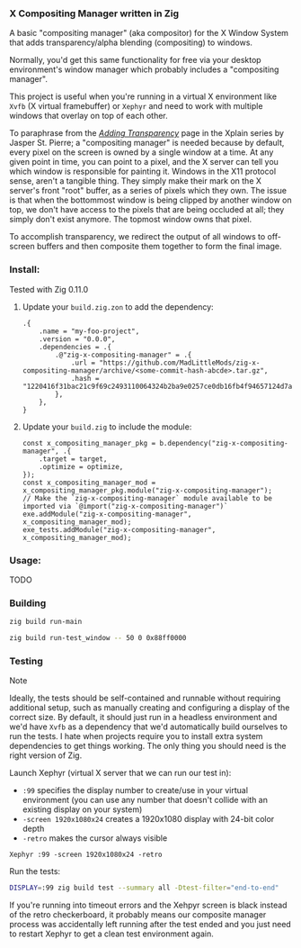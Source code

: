### X Compositing Manager written in Zig

A basic "compositing manager" (aka compositor) for the X Window System that adds transparency/alpha
blending (compositing) to windows.

Normally, you'd get this same functionality for free via your desktop environment's
window manager which probably includes a "compositing manager".

This project is useful when you're running in a virtual X environment like `Xvfb` (X
virtual framebuffer) or `Xephyr` and need to work with multiple windows that overlay on
top of each other.

To paraphrase from the [*Adding
Transparency*](https://magcius.github.io/xplain/article/composite.html) page in the
Xplain series by Jasper St. Pierre; a "compositing manager" is needed because by
default, every pixel on the screen is owned by a single window at a time. At any given
point in time, you can point to a pixel, and the X server can tell you which window is
responsible for painting it. Windows in the X11 protocol sense, aren't a tangible thing.
They simply make their mark on the X server's front "root" buffer, as a series of pixels
which they own. The issue is that when the bottommost window is being clipped by another
window on top, we don't have access to the pixels that are being occluded at all; they
simply don't exist anymore. The topmost window owns that pixel.

To accomplish transparency, we redirect the output of all windows to off-screen buffers
and then composite them together to form the final image.

### Install:

Tested with Zig 0.11.0

 1. Update your `build.zig.zon` to add the dependency:
    ```zig
    .{
        .name = "my-foo-project",
        .version = "0.0.0",
        .dependencies = .{
            .@"zig-x-compositing-manager" = .{
                .url = "https://github.com/MadLittleMods/zig-x-compositing-manager/archive/<some-commit-hash-abcde>.tar.gz",
                .hash = "1220416f31bac21c9f69c2493110064324b2ba9e0257ce0db16fb4f94657124d7abc",
            },
        },
    }
    ```
 1. Update your `build.zig` to include the module:
    ```zig
    const x_compositing_manager_pkg = b.dependency("zig-x-compositing-manager", .{
        .target = target,
        .optimize = optimize,
    });
    const x_compositing_manager_mod = x_compositing_manager_pkg.module("zig-x-compositing-manager");
    // Make the `zig-x-compositing-manager` module available to be imported via `@import("zig-x-compositing-manager")`
    exe.addModule("zig-x-compositing-manager", x_compositing_manager_mod);
    exe_tests.addModule("zig-x-compositing-manager", x_compositing_manager_mod);
    ```

### Usage:

TODO


### Building

```sh
zig build run-main
```

```sh
zig build run-test_window -- 50 0 0x88ff0000
```


### Testing

> [!NOTE]
>
> Ideally, the tests should be self-contained and runnable without requiring additional
> setup, such as manually creating and configuring a display of the correct size. By
> default, it should just run in a headless environment and we'd have `Xvfb` as a
> dependency that we'd automatically build ourselves to run the tests. I hate when
> projects require you to install extra system dependencies to get things working. The
> only thing you should need is the right version of Zig.

Launch Xephyr (virtual X server that we can run our test in):

 - `:99` specifies the display number to create/use in your virtual environment (you can use
   any number that doesn't collide with an existing display on your system)
 - `-screen 1920x1080x24` creates a 1920x1080 display with 24-bit color depth
 - `-retro` makes the cursor always visible

```
Xephyr :99 -screen 1920x1080x24 -retro
```

Run the tests:

```sh
DISPLAY=:99 zig build test --summary all -Dtest-filter="end-to-end"
```

If you're running into timeout errors and the Xehpyr screen is black instead of the
retro checkerboard, it probably means our composite manager process was accidentally
left running after the test ended and you just need to restart Xephyr to get a clean
test environment again.
